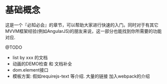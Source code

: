 # 基础概念

这是一个『必知必会』的章节，可以帮助大家进行快速的入门。同时对于有其它MVVM框架经验(例如AngularJS)的朋友来说，这一部分也能找到你所需要的功能对应. 


@TODO

- list by xxx 的文档
- 动画的DEMO检查 和 文档补全
- dom.element接口
- 模板方案: 假如requirejs-text 等介绍. 大量的链接 加入webpack的介绍

